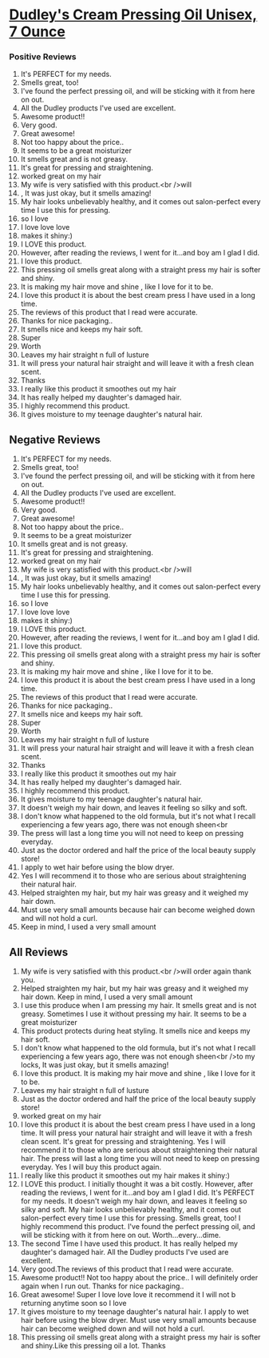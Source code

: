 # [Dudley&#x27;s Cream Pressing Oil Unisex, 7 Ounce](https://products.checkmycream.com/products/Dudley&#x27;s-Cream-Pressing-Oil-Unisex-7-Ounce.html)

### Positive Reviews

<ol>
      <li>It&#x27;s PERFECT for my needs.  </li>
      <li>Smells great, too!  </li>
      <li>I&#x27;ve found the perfect pressing oil, and will be sticking with it from here on out.  </li>
      <li>All the Dudley products I&#x27;ve used are excellent.</li>
      <li>Awesome product!!</li>
      <li>Very good.</li>
      <li>Great awesome!</li>
      <li>Not too happy about the price..</li>
      <li>It seems to be a great moisturizer</li>
      <li>It smells great and is not greasy.  </li>
      <li>It&#x27;s great for pressing and straightening.  </li>
      <li>worked great on my hair</li>
      <li>My wife is very satisfied with this product.&lt;br /&gt;will</li>
      <li>, It was just okay, but it smells amazing!</li>
      <li>My hair looks unbelievably healthy, and it comes out salon-perfect every time I use this for pressing.  </li>
      <li>so I love</li>
      <li>I love love love</li>
      <li>makes it shiny:)</li>
      <li>I LOVE this product.  </li>
      <li>However, after reading the reviews, I went for it...and boy am I glad I did.  </li>
      <li>I love this product.  </li>
      <li>This pressing oil smells great along with a straight press my hair is softer and shiny.</li>
      <li>It is making my hair move and shine , like I love for it to be.</li>
      <li>I love this product it is about the best cream press I have used in a long time.  </li>
      <li>The reviews of this product that I read were accurate.</li>
      <li>Thanks for nice packaging..</li>
      <li>It smells nice and keeps my hair soft.</li>
      <li>Super</li>
      <li>Worth</li>
      <li>Leaves my hair straight n full of lusture</li>
      <li>It will press your natural hair straight and will leave it with a fresh clean scent.  </li>
      <li>Thanks</li>
      <li>I really like this product it smoothes out my hair</li>
      <li>It has really helped my daughter&#x27;s damaged hair.</li>
      <li>I highly recommend this product.  </li>
      <li>It gives moisture to my teenage daughter&#x27;s natural hair.</li>
</ol>


<h2>Negative Reviews</h2>
<ol>
<li> It&#x27;s PERFECT for my needs.  </li>
<li> Smells great, too!  </li>
<li> I&#x27;ve found the perfect pressing oil, and will be sticking with it from here on out.  </li>
<li> All the Dudley products I&#x27;ve used are excellent.</li>
<li> Awesome product!!</li>
<li> Very good.</li>
<li> Great awesome!</li>
<li> Not too happy about the price..</li>
<li> It seems to be a great moisturizer</li>
<li> It smells great and is not greasy.  </li>
<li> It&#x27;s great for pressing and straightening.  </li>
<li> worked great on my hair</li>
<li> My wife is very satisfied with this product.&lt;br /&gt;will</li>
<li> , It was just okay, but it smells amazing!</li>
<li> My hair looks unbelievably healthy, and it comes out salon-perfect every time I use this for pressing.  </li>
<li> so I love</li>
<li> I love love love</li>
<li> makes it shiny:)</li>
<li> I LOVE this product.  </li>
<li> However, after reading the reviews, I went for it...and boy am I glad I did.  </li>
<li> I love this product.  </li>
<li> This pressing oil smells great along with a straight press my hair is softer and shiny.</li>
<li> It is making my hair move and shine , like I love for it to be.</li>
<li> I love this product it is about the best cream press I have used in a long time.  </li>
<li> The reviews of this product that I read were accurate.</li>
<li> Thanks for nice packaging..</li>
<li> It smells nice and keeps my hair soft.</li>
<li> Super</li>
<li> Worth</li>
<li> Leaves my hair straight n full of lusture</li>
<li> It will press your natural hair straight and will leave it with a fresh clean scent.  </li>
<li> Thanks</li>
<li> I really like this product it smoothes out my hair</li>
<li> It has really helped my daughter&#x27;s damaged hair.</li>
<li> I highly recommend this product.  </li>
<li> It gives moisture to my teenage daughter&#x27;s natural hair.</li>
<li> It doesn&#x27;t weigh my hair down, and leaves it feeling so silky and soft.  </li>
<li> I don&#x27;t know  what happened to the old formula, but it&#x27;s not what I recall experiencing a few years ago, there was not enough sheen&lt;br</li>
<li> The press will last a long time you will not need to keep on pressing everyday.  </li>
<li> Just as the doctor ordered and half the price of the local beauty supply store!</li>
<li> I apply to wet hair before using the blow dryer.</li>
<li> Yes I will recommend it to those who are serious about straightening their natural hair.  </li>
<li> Helped straighten my hair, but my hair was greasy and it weighed my hair down.</li>
<li> Must use very small amounts because hair can become weighed down and will not hold a curl.</li>
<li> Keep in mind, I used a very small amount</li>
</ol>

<h2>All Reviews</h2>

<ol>
    <li> My wife is very satisfied with this product.&lt;br /&gt;will order again thank you.</li>
    <li> Helped straighten my hair, but my hair was greasy and it weighed my hair down. Keep in mind, I used a very small amount</li>
    <li> I use this produce when I am pressing my hair.  It smells great and is not greasy.  Sometimes I use it without pressing my hair.  It seems to be a great moisturizer</li>
    <li> This product protects during heat styling.  It smells nice and keeps my hair soft.</li>
    <li> I don&#x27;t know  what happened to the old formula, but it&#x27;s not what I recall experiencing a few years ago, there was not enough sheen&lt;br /&gt;to my locks, It was just okay, but it smells amazing!</li>
    <li> I love this product.  It is making my hair move and shine , like I love for it to be.</li>
    <li> Leaves my hair straight n full of lusture</li>
    <li> Just as the doctor ordered and half the price of the local beauty supply store!</li>
    <li> worked great on my hair</li>
    <li> I love this product it is about the best cream press I have used in a long time.  It will press your natural hair straight and will leave it with a fresh clean scent.  It&#x27;s great for pressing and straightening.  Yes I will recommend it to those who are serious about straightening their natural hair.  The press will last a long time you will not need to keep on pressing everyday.  Yes I will buy this product again.</li>
    <li> I really like this product it smoothes out my hair makes it shiny:)</li>
    <li> I LOVE this product.  I initially thought it was a bit costly.  However, after reading the reviews, I went for it...and boy am I glad I did.  It&#x27;s PERFECT for my needs.  It doesn&#x27;t weigh my hair down, and leaves it feeling so silky and soft.  My hair looks unbelievably healthy, and it comes out salon-perfect every time I use this for pressing.  Smells great, too!  I highly recommend this product.  I&#x27;ve found the perfect pressing oil, and will be sticking with it from here on out.  Worth...every...dime.</li>
    <li> The second Time I have used this product. It has really helped my daughter&#x27;s damaged hair. All the Dudley products I&#x27;ve used are excellent.</li>
    <li> Very good.The reviews of this product that I read were accurate.</li>
    <li> Awesome product!! Not too happy about the price.. I will definitely order again when I run out. Thanks for nice packaging..</li>
    <li> Great awesome! Super I love love love it recommend it I will not b returning anytime soon so I love</li>
    <li> It gives moisture to my teenage daughter&#x27;s natural hair. I apply to wet hair before using the blow dryer. Must use very small amounts because hair can become weighed down and will not hold a curl.</li>
    <li> This pressing oil smells great along with a straight press my hair is softer and shiny.Like this pressing oil a lot. Thanks</li>
</ol>




